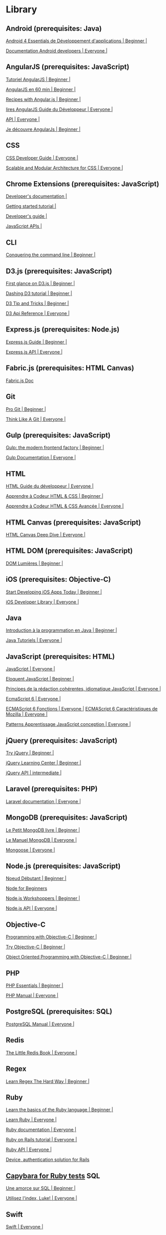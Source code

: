 Library
======

Android (prerequisites: Java)
----------------------------------------

[Android 4 Essentials de Développement d'applications | Beginner |](http://www.techotopia.com/index.php/Android_4_App_Development_Essentials)

[Documentation Android developers | Everyone |](https://developer.android.com/develop/index.html) 

AngularJS (prerequisites: JavaScript)
---------------------------------------------------
[Tutoriel AngularJS | Beginner |](https://docs.angularjs.org/tutorial) 

[AngularJS en 60 min | Beginner |](http://fastandfluid.com/publicdownloads/AngularJSIn60MinutesIsh_DanWahlin_May2013.pdf) 

[Recipes with Angular.js | Beginner |](https://leanpub.com/recipes-with-angular-js) 

[lires AngularJS Guide du Développeur | Everyone |](https://docs.angularjs.org/guidedocs.angularjs.org/guideAngularJS) 

[API | Everyone |](https://docs.angularjs.org/)

[Je découvre AngularJs | Beginner |](http://e-books.github.io/je.decouvre.angular)

CSS
-----
[CSS Developer Guide | Everyone |](https://developer.mozilla.org/en-US/docs/Web/Guide/CSS) 

[Scalable and Modular Architecture for CSS | Everyone |](https://smacss.com/)
 
Chrome Extensions (prerequisites: JavaScript)
---------------
[Developer's documentation |](https://developer.chrome.com/extensions)

[Getting started tutorial |](https://developer.chrome.com/extensions/getstarted) 

[Developer's guide |](https://developer.chrome.com/extensions/devguide) 

[JavaScript APIs |](https://developer.chrome.com/extensions/api_index)

CLI
----
[Conquering the command line | Beginner |](http://conqueringthecommandline.com/book/frontmatter) 

D3.js (prerequisites: JavaScript)
-------
[First glance on D3.js | Beginner |](http://www.codecademy.com/courses/web-Beginner-en-kcP9b/0/1) 

[Dashing D3 tutorial | Beginner |](https://www.dashingd3js.com/table-of-contents) 

[D3 Tip and Tricks | Beginner |](https://leanpub.com/D3-Tips-and-Tricks/read) 

[D3 Api Reference | Everyone |](https://github.com/mbostock/d3/wiki/API-Reference)

Express.js (prerequisites: Node.js)
----
[Express.js Guide | Beginner |](https://leanpub.com/express/read) 

[Express.js API | Everyone |](http://expressjs.com/4x/api.html) 

Fabric.js (prerequisites: HTML Canvas)
---
[Fabric.js Doc](http://fabricjs.com/docs/)

Git
---
[Pro Git | Beginner |](http://git-scm.com/book) 

[Think Like A Git | Everyone |](http://think-like-a-git.net/) 

Gulp (prerequisites: JavaScript)
---
[Gulp: the modern frontend factory | Beginner |](http://david.nowinsky.net/gulp-book/) 

[Gulp Documentation | Everyone |](https://github.com/gulpjs/gulp/blob/master/docs/README.md) 

HTML
---
[HTML Guide du développeur | Everyone |](https://developer.mozilla.org/en-US/docs/Web/Guide/HTML)

[Apprendre à Codeur HTML & CSS ​​| Beginner |](http://learn.shayhowe.com/html-css/) 

[Apprendre à Codeur HTML & CSS ​​Avancée | Everyone |](http://learn.shayhowe.com/advanced-html-css/) 

HTML Canvas (prerequisites: JavaScript)
---
[HTML Canvas Deep Dive | Everyone |](http://joshondesign.com/p/books/canvasdeepdive/toc.html)

HTML DOM (prerequisites: JavaScript)
---
[DOM Lumières | Beginner |](http://www.domenlightenment.com/) 

iOS (prerequisites: Objective-C)
---
[Start Developing iOS Apps Today | Beginner |](https://developer.apple.com/library/ios/referencelibrary/GettingStarted/RoadMapiOS/RoadMapiOS.pdf) 

[iOS Developer Library | Everyone |](https://developer.apple.com/library/ios/navigation/) 

Java
---
[Introduction à la programmation en Java | Beginner |](http://math.hws.edu/javanotes/) 

[Java Tutoriels | Everyone |](http://docs.oracle.com/javase/tutorial/) 

JavaScript (prerequisites: HTML)
----
[JavaScript | Everyone |](https://developer.mozilla.org/en-US/docs/Web/JavaScript)

[Eloquent JavaScript | Beginner |](http://eloquentjavascript.net/) 

[Principes de la rédaction cohérentes, idiomatique JavaScript | Everyone |](https:%20//github.com/rwaldron/idiomatic.jsaccord) 

[EcmaScript 6 | Everyone |](https://leanpub.com/understandinges6/read)  

[ECMAScript 6 Fonctions | Everyone |](https://github.com/lukehoban/es6features) 
[ECMAScript 6 Caractéristiques de Mozilla | Everyone |](https://leanpub.com/javascript-allonge/read) 

[Patterns Apprentissage JavaScript conception | Everyone |](http://www.addyosmani.com/resources/essentialjsdesignpatterns/book/) 

jQuery (prerequisites: JavaScript)
---
[Try jQuery | Beginner |](http://try.jquery.com/) 

[jQuery Learning Center | Beginner |](http://learn.jquery.com/) 

[jQuery API | intermediate |](http://api.jquery.com/) 

Laravel (prerequisites: PHP)
---
[Laravel documentation | Everyone |](http://laravel.com/docs)

MongoDB (prerequisites: JavaScript)
---
[Le Petit MongoDB livre | Beginner |](http://openmymind.net/m%20ongodb.pdf) 

[Le Manuel MongoDB | Everyone |](http://docs.mongodb.org/manual)

[Mongoose | Everyone |](http://mongoosejs.com/docs/guide.html) 

Node.js (prerequisites: JavaScript)
----
[Noeud Débutant | Beginner |](http://www.nodeBeginner.org/) 

[Node for Beginners](https://github.com/rockbot/node-for-Beginners)

[Node.js Workshoppers | Beginner |](http://nodeschool.io/#learnyounode) 

[Node.js API | Everyone |](http://nodejs.org/documentation/api/)

Objective-C
--
[Programming with Objective-C | Beginner |](https://developer.apple.com/library/mac/documentation/Cocoa/Conceptual/ProgrammingWithObjectiveC/ProgrammingWithObjectiveC.pdf) 

[Try Objective-C | Beginner |](http://tryobjectivec.codeschool.com/) 

[Object Oriented Programming with Objective-C | Beginner |](https://developer.apple.com/library/mac/documentation/Cocoa/Conceptual/OOP_ObjC/OOP_ObjC.pdf)

PHP
---
[PHP Essentials | Beginner |](http://www.techotopia.com/index.php/PHP_Essentials) 

[PHP Manual | Everyone |](http://php.net/manual/en/)

PostgreSQL (prerequisites: SQL)
---
[PostgreSQL Manual | Everyone |](http://www.postgresql.org/docs/manuals/) 

Redis
---
[The Little Redis Book | Everyone |](http://openmymind.net/redis.pdf)

Regex
---
[Learn Regex The Hard Way | Beginner |](http://regex.learncodethehardway.org/book/)

Ruby
---
[Learn the basics of the Ruby language | Beginner |](http://tryruby.org)

[Learn Ruby | Everyone |](https://rubymonk.com)

[Ruby documentation | Everyone |](http://ruby-doc.org/)

[Ruby on Rails tutorial | Everyone |](https://www.railstutorial.org)

[Ruby API | Everyone |](http://apionrails.icalialabs.com/book)

[Device, authentication solution for Rails](https://github.com/plataformatec/devise)

[Capybara for Ruby tests](https://github.com/jnicklas/capybara)
SQL
----
[Une amorce sur SQL | Beginner |](https://leanpub.com/aprimeronsql/read) 

[Utilisez l'index, Luke! | Everyone |](http://use-the-index-luke.com/fr/table-des-matieres)

Swift
----
[Swift | Everyone |](http://www.skilledup.com/learn/programming/swift-online-courses-bootcamps)


